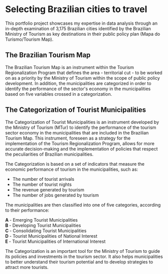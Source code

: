 # Selecting Brazilian cities to travel
This portfolio project showcases my expertise in data analysis through an in-depth examination of 3,175 Brazilian cities identified by the Brazilian Ministry of Tourism as key destinations in their public policy plan (Mapa do Turismo/Tourism Map).

## The Brazilian Tourism Map

The Brazilian Tourism Map is an instrument within the Tourism Regionalization Program that defines the area - territorial cut - to be worked on as a priority by the Ministry of Tourism within the scope of public policy development. In addition, the municipalities are categorized in order to identify the performance of the sector's economy in the municipalities based on five variables crossed in a categorization.

## The Categorization of Tourist Municipalities

The Categorization of Tourist Municipalities is an instrument developed by the Ministry of Tourism (MTur) to identify the performance of the tourism sector economy in the municipalities that are included in the Brazilian Tourism Map. This instrument, foreseen as a strategy for the implementation of the Tourism Regionalization Program, allows for more accurate decision-making and the implementation of policies that respect the peculiarities of Brazilian municipalities.

The Categorization is based on a set of indicators that measure the economic performance of tourism in the municipalities, such as:
- The number of tourist arrivals
- The number of tourist nights
- The revenue generated by tourism
- The number of jobs generated by tourism

The municipalities are then classified into one of five categories, according to their performance:

<b> A </b> - Emerging Tourist Municipalities <br>
<b> B </b> - Developing Tourist Municipalities <br>
<b> C </b> - Consolidating Tourist Municipalities <br>
<b> D </b> - Tourist Municipalities of National Interest <br>
<b> E </b> - Tourist Municipalities of International Interest <br>

The Categorization is an important tool for the Ministry of Tourism to guide its policies and investments in the tourism sector. It also helps municipalities to better understand their tourism potential and to develop strategies to attract more tourists.

